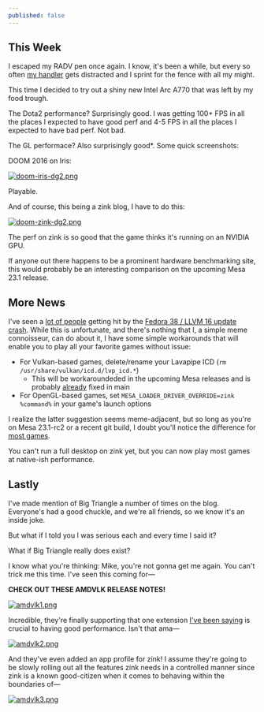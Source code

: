 ```yaml
---
published: false
---
```

## This Week

I escaped my RADV pen once again. I know, it's been a while, but every so often [my handler](https://twitter.com/Plagman2) gets distracted and I sprint for the fence with all my might.

This time I decided to try out a shiny new Intel Arc A770 that was left by my food trough.

The Dota2 performance? Surprisingly good. I was getting 100+ FPS in all the places I expected to have good perf and 4-5 FPS in all the places I expected to have bad perf. Not bad.

The GL performace? Also surprisingly good\*. Some quick screenshots:

DOOM 2016 on Iris:

[![doom-iris-dg2.png]({{site.url}}/assets/doom-iris-dg2.png)]({{site.url}}/assets/doom-iris-dg2.png)

Playable.

And of course, this being a zink blog, I have to do this:

[![doom-zink-dg2.png]({{site.url}}/assets/doom-zink-dg2.png)]({{site.url}}/assets/doom-zink-dg2.png)

The perf on zink is so good that the game thinks it's running on an NVIDIA GPU.

If anyone out there happens to be a prominent hardware benchmarking site, this would probably be an interesting comparison on the upcoming Mesa 23.1 release.

## More News
I've seen a [lot of people](https://github.com/ValveSoftware/steam-for-linux/issues/9298#issuecomment-1483846775) getting hit by the [Fedora 38 / LLVM 16 update crash](https://github.com/ValveSoftware/Dota-2/issues/2285#issuecomment-1502616760). While this is unfortunate, and there's nothing that I, a simple meme connoisseur, can do about it, I have some simple workarounds that will enable you to play all your favorite games without issue:
* For Vulkan-based games, delete/rename your Lavapipe ICD (`rm /usr/share/vulkan/icd.d/lvp_icd.*`)
  * This will be workaroundeded in the upcoming Mesa releases and is probably [already](https://gitlab.freedesktop.org/mesa/mesa/-/merge_requests/22600) fixed in main
* For OpenGL-based games, set `MESA_LOADER_DRIVER_OVERRIDE=zink %command%` in your game's launch options

I realize the latter suggestion seems meme-adjacent, but so long as you're on Mesa 23.1-rc2 or a recent git build, I doubt you'll notice the difference for [most games](https://gitlab.freedesktop.org/mesa/mesa/-/issues/8223).

You can't run a full desktop on zink yet, but you can now play most games at native-ish performance.

## Lastly
I've made mention of Big Triangle a number of times on the blog. Everyone's had a good chuckle, and we're all friends, so we know it's an inside joke.

But what if I told you I was serious each and every time I said it?

What if Big Triangle really does exist?

I know what you're thinking: Mike, you're not gonna get me again. You can't trick me this time. I've seen this coming for—

**CHECK OUT THESE AMDVLK RELEASE NOTES!**

[![amdvlk1.png]({{site.url}}/assets/amdvlk1.png)]({{site.url}}/assets/amdvlk1.png)

Incredible, they're finally supporting that one extension [I've been saying]({{site.url}}/sp33d2) is crucial to having good performance. Isn't that ama—

[![amdvlk2.png]({{site.url}}/assets/amdvlk2.png)]({{site.url}}/assets/amdvlk2.png)

And they've even added an app profile for zink! I assume they're going to be slowly rolling out all the features zink needs in a controlled manner since zink is a known good-citizen when it comes to behaving within the boundaries of—

[![amdvlk3.png]({{site.url}}/assets/amdvlk3.png)]({{site.url}}/assets/amdvlk3.png)